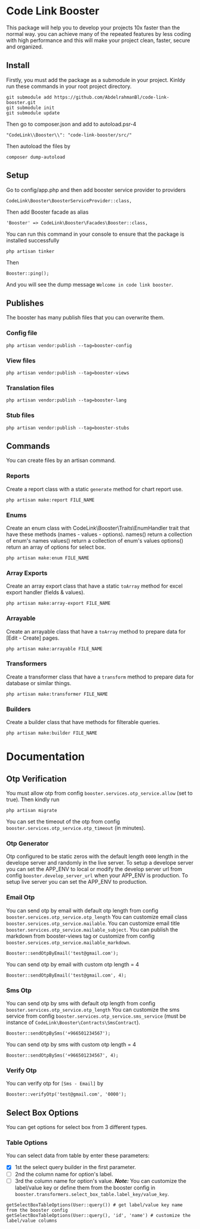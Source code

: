 # Code Link Booster
This package will help you to develop your projects 10x faster than the normal way. you can achieve many of the repeated features by less coding with high performance and this will make your project clean, faster, secure and organized.

## Install
Firstly, you must add the package as a submodule in your project.
Kinldy run these commands in your root project directory.
```
git submodule add https://github.com/AbdelrahmanBl/code-link-booster.git
git submodule init
git submodule update

```
Then go to composer.json and add to autoload.psr-4
```
"CodeLink\\Booster\\": "code-link-booster/src/"
```
Then autoload the files by
```
composer dump-autoload
```

## Setup
Go to config/app.php and then add booster service provider to providers
```
CodeLink\Booster\BoosterServiceProvider::class,
```
Then add Booster facade as alias
```
'Booster' => CodeLink\Booster\Facades\Booster::class,
```
You can run this command in your console to ensure that the package is installed successfully
```
php artisan tinker
```
Then
```
Booster::ping();
```
And you will see the dump message `Welcome in code link booster`.

## Publishes
The booster has many publish files that you can overwrite them.
### Config file
```
php artisan vendor:publish --tag=booster-config
```
### View files
```
php artisan vendor:publish --tag=booster-views
```
### Translation files
```
php artisan vendor:publish --tag=booster-lang
```
### Stub files
```
php artisan vendor:publish --tag=booster-stubs
```

## Commands
You can create files by an artisan command.
### Reports
Create a report class with a static `generate` method for chart report use. 
```
php artisan make:report FILE_NAME
```
### Enums
Create an enum class with CodeLink\Booster\Traits\EnumHandler trait that have these methods (names - values - options).
names() return a collection of enum's names
values() return a collection of enum's values
options() return an array of options for select box. 
```
php artisan make:enum FILE_NAME
```
### Array Exports
Create an array export class that have a static `toArray` method for excel export handler (fields & values). 
```
php artisan make:array-export FILE_NAME
```
### Arrayable
Create an arrayable class that have a `toArray` method to prepare data for [Edit - Create] pages. 
```
php artisan make:arrayable FILE_NAME
```
### Transformers
Create a transformer class that have a `transform` method to prepare data for database or similar things.
```
php artisan make:transformer FILE_NAME
```
### Builders
Create a builder class that have methods for filterable queries.
```
php artisan make:builder FILE_NAME
```

# Documentation

## Otp Verification
You must allow otp from config `booster.services.otp_service.allow` (set to true).
Then kindly run 
```
php artisan migrate
```
You can set the timeout of the otp from config `booster.services.otp_service.otp_timeout` (in minutes).
### Otp Generator
Otp configured to be static zeros with the default length `0000` length in the develope server and randomly in the live server. 
To setup a develope server you can set the APP_ENV to local or modify the develop server url from config `booster.develop_server_url` when your APP_ENV is production.
To setup live server you can set the APP_ENV to production.
### Email Otp
You can send otp by email with default otp length from config `booster.services.otp_service.otp_length`
You can customize email class `booster.services.otp_service.mailable`.
You can customize email title `booster.services.otp_service.mailable_subject`.
You can publish the markdown from booster-views tag or customize from config `booster.services.otp_service.mailable_markdown`. 
```
Booster::sendOtpByEmail('test@gmail.com');
```
You can send otp by email with custom otp length = 4
```
Booster::sendOtpByEmail('test@gmail.com', 4);
```
### Sms Otp
You can send otp by sms with default otp length from config `booster.services.otp_service.otp_length`
You can customize the sms service from config `booster.services.otp_service.sms_service` (must be instance of `CodeLink\Booster\Contracts\SmsContract`).
```
Booster::sendOtpBySms('+966501234567');
```
You can send otp by sms with custom otp length = 4
```
Booster::sendOtpBySms('+966501234567', 4);
```
### Verify Otp
You can verify otp for `[Sms - Email]` by
```
Booster::verifyOtp('test@gmail.com', '0000');
```

## Select Box Options
You can get options for select box from 3 different types.
### Table Options
You can select data from table by enter these parameters:
- [x] 1st the select query builder in the first parameter.
- [ ] 2nd the column name for option's label.
- [ ] 3rd the column name for option's value.
**_Note:_** You can customize the label/value key or define them from the booster config in `booster.transformers.select_box_table.label_key/value_key`.
```
getSelectBoxTableOptions(User::query()) # get label/value key name from the booster config
getSelectBoxTableOptions(User::query(), 'id', 'name') # customize the label/value columns
```
